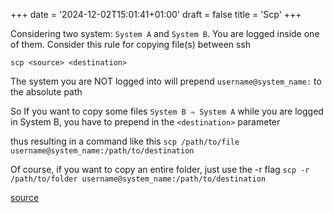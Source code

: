 +++
date = '2024-12-02T15:01:41+01:00'
draft = false
title = 'Scp'
+++

Considering two system: `System A` and `System B`. You are logged inside one of them.
Consider this rule for copying file(s) between ssh

`scp <source> <destination>`

The system you are NOT logged into will prepend `username@system_name:` to the absolute path

So If you want to copy some files `System B ⇒ System A` while you are logged in System B, you have to prepend in the `<destination>` parameter

thus resulting in a command like this 
`scp /path/to/file username@system_name:/path/to/destination`

Of course, if you want to copy an entire folder, just use the -r flag
`scp -r /path/to/folder username@system_name:/path/to/destination`

[source](https://www.freecodecamp.org/news/scp-linux-command-example-how-to-ssh-file-transfer-from-remote-to-local/)

